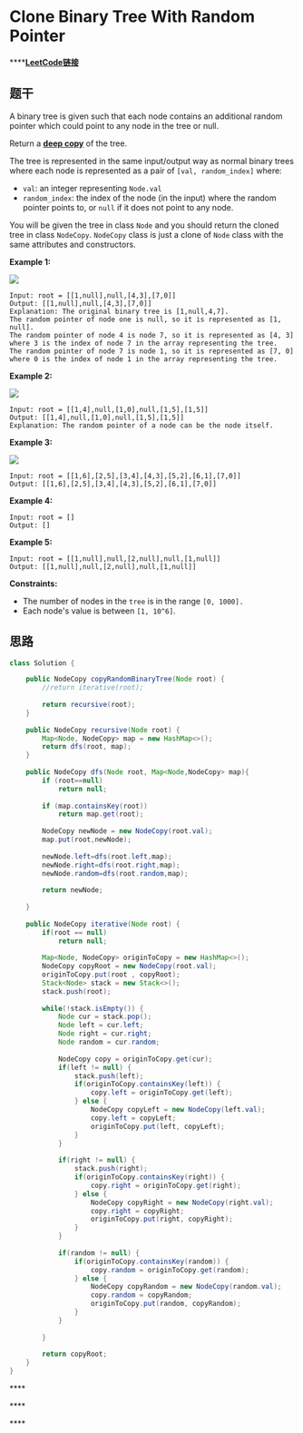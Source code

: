 # Clone Binary Tree With Random Pointer

\*\*\*\*[**LeetCode链接**](https://leetcode.com/problems/clone-binary-tree-with-random-pointer/)

## **题干**

A binary tree is given such that each node contains an additional random pointer which could point to any node in the tree or null.

Return a [**deep copy**](https://en.wikipedia.org/wiki/Object_copying#Deep_copy) of the tree.

The tree is represented in the same input/output way as normal binary trees where each node is represented as a pair of `[val, random_index]` where:

* `val`: an integer representing `Node.val`
* `random_index`: the index of the node \(in the input\) where the random pointer points to, or `null` if it does not point to any node.

You will be given the tree in class `Node` and you should return the cloned tree in class `NodeCopy`. `NodeCopy` class is just a clone of `Node` class with the same attributes and constructors.

**Example 1:**

![](https://assets.leetcode.com/uploads/2020/06/17/clone_1.png)

```text
Input: root = [[1,null],null,[4,3],[7,0]]
Output: [[1,null],null,[4,3],[7,0]]
Explanation: The original binary tree is [1,null,4,7].
The random pointer of node one is null, so it is represented as [1, null].
The random pointer of node 4 is node 7, so it is represented as [4, 3] where 3 is the index of node 7 in the array representing the tree.
The random pointer of node 7 is node 1, so it is represented as [7, 0] where 0 is the index of node 1 in the array representing the tree.
```

**Example 2:**

![](https://assets.leetcode.com/uploads/2020/06/17/clone_2.png)

```text
Input: root = [[1,4],null,[1,0],null,[1,5],[1,5]]
Output: [[1,4],null,[1,0],null,[1,5],[1,5]]
Explanation: The random pointer of a node can be the node itself.
```

**Example 3:**

![](https://assets.leetcode.com/uploads/2020/06/17/clone_3.png)

```text
Input: root = [[1,6],[2,5],[3,4],[4,3],[5,2],[6,1],[7,0]]
Output: [[1,6],[2,5],[3,4],[4,3],[5,2],[6,1],[7,0]]
```

**Example 4:**

```text
Input: root = []
Output: []
```

**Example 5:**

```text
Input: root = [[1,null],null,[2,null],null,[1,null]]
Output: [[1,null],null,[2,null],null,[1,null]]
```

**Constraints:**

* The number of nodes in the `tree` is in the range `[0, 1000].`
* Each node's value is between `[1, 10^6]`.

## **思路**

```java
class Solution {

    public NodeCopy copyRandomBinaryTree(Node root) {
        //return iterative(root);
        
        return recursive(root);
    }
    
    public NodeCopy recursive(Node root) {
        Map<Node, NodeCopy> map = new HashMap<>();
        return dfs(root, map);
    }
    
    public NodeCopy dfs(Node root, Map<Node,NodeCopy> map){
        if (root==null) 
            return null;        
        
        if (map.containsKey(root)) 
            return map.get(root);
        
        NodeCopy newNode = new NodeCopy(root.val);
        map.put(root,newNode);
        
        newNode.left=dfs(root.left,map);
        newNode.right=dfs(root.right,map);
        newNode.random=dfs(root.random,map);
        
        return newNode;
        
    }
    
    public NodeCopy iterative(Node root) {
        if(root == null)
            return null;
        
        Map<Node, NodeCopy> originToCopy = new HashMap<>();
        NodeCopy copyRoot = new NodeCopy(root.val);
        originToCopy.put(root , copyRoot);
        Stack<Node> stack = new Stack<>();
        stack.push(root);
        
        while(!stack.isEmpty()) {
            Node cur = stack.pop();
            Node left = cur.left;
            Node right = cur.right;
            Node random = cur.random;
            
            NodeCopy copy = originToCopy.get(cur);
            if(left != null) {
                stack.push(left);
                if(originToCopy.containsKey(left)) {
                    copy.left = originToCopy.get(left);
                } else {
                    NodeCopy copyLeft = new NodeCopy(left.val);
                    copy.left = copyLeft;
                    originToCopy.put(left, copyLeft);
                }
            }
            
            if(right != null) {
                stack.push(right);
                if(originToCopy.containsKey(right)) {
                    copy.right = originToCopy.get(right);
                } else {
                    NodeCopy copyRight = new NodeCopy(right.val);
                    copy.right = copyRight;
                    originToCopy.put(right, copyRight);
                }
            }
            
            if(random != null) {
                if(originToCopy.containsKey(random)) {
                    copy.random = originToCopy.get(random);
                } else {
                    NodeCopy copyRandom = new NodeCopy(random.val);
                    copy.random = copyRandom;
                    originToCopy.put(random, copyRandom);
                }
            }
            
        }
        
        return copyRoot;
    }
}
```

\*\*\*\*

\*\*\*\*

\*\*\*\*

